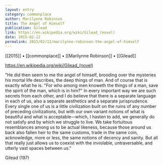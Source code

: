 ```yaml
---
layout: entry
category: commonplace
author: Marilynne Robinson
title: The Angel of Himself
publication: Gilead
link: https://en.wikipedia.org/wiki/Gilead_(novel)
date: 2015-02-12
permalink: 2015/02/12/marilynne-robinson-the-angel-of-himself
---
```


[[2015]] • [[commonplace]] • [[Marilynne Robinson]] • [[Gilead]]

https://en.wikipedia.org/wiki/Gilead_(novel)

"He did then seem to me the angel of himself, brooding over the mysteries his mortal life describes, the deep things of man. And of course that is exactly what he is. "For who among men knoweth the things of a man, save the spirit of the man, which is in him?" In every important way we are such secrets from each other, and I do believe that there is a separate language in each of us, also a separate aesthetics and a separate jurisprudence. Every single one of us is a little civilization built on the ruins of any number of preceding civilizations, but with our own variant notions of what is beautiful and what is acceptable—which, I hasten to add, we generally do not satisfy and by which we struggle to live. We take fortuitous resemblances among us to be actual likeness, because those around us back also fallen heir to the same customs, trade in the same coin, acknowledge, more or less, the same notions of decency and sanity. But all that really just allows us to coexist with the inviolable, untraversable, and utterly vast spaces between us."

Gilead (197)

